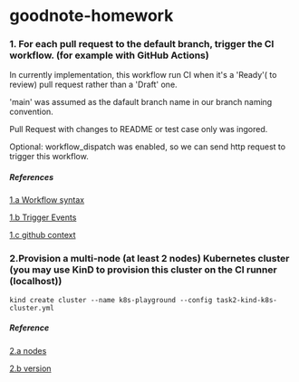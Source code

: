 # goodnote-homework



### 1. For each pull request to the default branch, trigger the CI workflow. (for example with GitHub Actions)

In currently implementation, this workflow run CI when it's a 'Ready'( to review) pull request rather than a 'Draft' one.

'main'  was assumed as the dafault branch name in our branch naming convention.

Pull Request with changes to README or test case only was ingored.

Optional: workflow_dispatch was enabled, so we can send http request to trigger this workflow. 

##### References
[1.a Workflow syntax](https://docs.github.com/en/actions/reference/workflows-and-actions/workflow-syntax)

[1.b Trigger Events](https://docs.github.com/en/actions/reference/workflows-and-actions/workflow-syntax)

[1.c github context](https://docs.github.com/en/actions/reference/workflows-and-actions/contexts?versionId=free-pro-team%40latest&productId=actions&restPage=reference%2Cworkflows-and-actions%2Cevents-that-trigger-workflows#github-context)

### 2.Provision a multi-node (at least 2 nodes) Kubernetes cluster (you may use KinD to provision this cluster on the CI runner (localhost))

```kind create cluster --name k8s-playground --config task2-kind-k8s-cluster.yml```

##### Reference
[2.a nodes](https://kind.sigs.k8s.io/docs/user/configuration/#nodes)

[2.b version](https://kind.sigs.k8s.io/docs/user/configuration/#kubernetes-version)